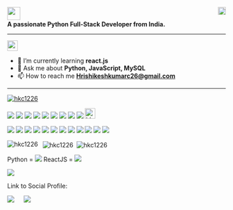 <p align="left">
  <img align="left" src="https://img.shields.io/badge/Hi%20%F0%9F%91%8B%2C%20I'm%20Hrishikesh%20Kumar-blue?style=flat-square" width="auto" height="30"/>
  <img align="right" src="https://komarev.com/ghpvc/?username=hkc1226&label=Profile%20views&color=0e75b6&style=flat-square" alt="hkc1226" width="auto" height="18"/>
</p><br>
<p align="left"><b>A passionate Python Full-Stack Developer from India.</b></p><hr>

<p><img src="https://img.shields.io/badge/ABOUT%20ME:-red?style=flat" width="auto" height="24"></p>

- 🌱 I’m currently learning **react.js**
- 💬 Ask me about **Python, JavaScript, MySQL**
- 📫 How to reach me **Hrishikeshkumarc26@gmail.com**
<hr>

<p align="left"> </p>
<p align="left"> <a href="https://github.com/ryo-ma/github-profile-trophy"><img src="https://github-profile-trophy.vercel.app/?username=hkc1226" alt="hkc1226" /></a>
</p>

<p>
  <img src="https://img.shields.io/badge/CONNECT%20WITH%20ME%20ON%3A-darkgreen?style=flat" />
  <a href="https://www.leetcode.com/hkc1226/" ><img src="https://img.shields.io/badge/-LeetCode-FFA116?style=fflat-square&logo=LeetCode&logoColor=white&color=black" /></a>
  <a href="https://www.leetcode.com/hkc1226/" ><img src="https://img.shields.io/badge/-HackerRank-FFA116?style=fflat-square&logo=Hackerrank&logoColor=white&color=black" /></a>
  <a href="https://www.leetcode.com/hkc1226/" ><img src="https://img.shields.io/badge/-GeeksForGeeks-FFA116?style=fflat-square&logo=geeksforgeeks&logoColor=white&color=black" /></a>
  <a href="https://www.leetcode.com/hkc1226/" ><img src="https://img.shields.io/badge/-CodePen-FFA116?style=fflat-square&logo=codepen&logoColor=white&color=black" /></a>
  <a href="https://www.leetcode.com/hkc1226/" ><img src="https://img.shields.io/badge/-LinkedIn-FFA116?style=fflat-square&logo=linkedin&logoColor=white&color=black" /></a>
  <a href="https://www.leetcode.com/hkc1226/" ><img src="https://img.shields.io/badge/-Indeed-FFA116?style=fflat-square&logo=indeed&logoColor=white&color=black" /></a>
  <a href="https://www.leetcode.com/hkc1226/" ><img src="https://img.shields.io/badge/-Twitter-FFA116?style=fflat-square&logo=twitter&logoColor=white&color=black" /></a>
  <a href="https://www.leetcode.com/hkc1226/" ><img src="https://img.shields.io/badge/-Instagram-FFA116?style=fflat-square&logo=instagram&logoColor=white&color=black" /></a>
  <a href="https://twitter.com/hkc1226" target="blank">
    <img src="https://img.shields.io/twitter/follow/hkc1226?logo=twitter&style=for-the-badge" alt="hkc1226" width="auto" height="24"/>
  </a>
</p>



<p>
  <img src="https://img.shields.io/badge/TECH%20STACKS%3A-darkgreen?style=flat" />
  <img src="https://img.shields.io/badge/-HTML-FFA116?style=fflat-square&logo=html5&logoColor=white&color=black" />
  <img src="https://img.shields.io/badge/-CSS-FFA116?style=fflat-square&logo=css3&logoColor=white&color=black" />
  <img src="https://img.shields.io/badge/-Sass-FFA116?style=fflat-square&logo=sass&logoColor=white&color=black" />
  <img src="https://img.shields.io/badge/-Bootstrap-FFA116?style=fflat-square&logo=bootstrap&logoColor=white&color=black" />
  <img src="https://img.shields.io/badge/-JavaScript-FFA116?style=fflat-square&logo=javascript&logoColor=white&color=black" />
  <img src="https://img.shields.io/badge/-C-FFA116?style=fflat-square&logo=c&logoColor=white&color=black" />
  <img src="https://img.shields.io/badge/-C++-FFA116?style=fflat-square&logo=c%2B%2B&logoColor=white&color=black" />
  <img src="https://img.shields.io/badge/-Python-FFA116?style=fflat-square&logo=python&logoColor=white&color=black" />
  <img src="https://img.shields.io/badge/-Django-FFA116?style=fflat-square&logo=django&logoColor=white&color=black" />
  <img src="https://img.shields.io/badge/-MySQL-FFA116?style=fflat-square&logo=mysql&logoColor=white&color=black" />
  <img src="https://img.shields.io/badge/-PostgreSQL-FFA116?style=fflat-square&logo=postgresql&logoColor=white&color=black" />
</p>

<div>
  <img align="left" src="https://github-readme-stats.vercel.app/api/top-langs?username=hkc1226&show_icons=true&locale=en&layout=compact" alt="hkc1226" />&nbsp;
  <img align="center" src="https://github-readme-stats.vercel.app/api?username=hkc1226&show_icons=true&locale=en" alt="hkc1226" />&nbsp;
  <img align="center" src="https://github-readme-streak-stats.herokuapp.com/?user=hkc1226&" alt="hkc1226" />
</div>


Python = <img src="https://img.shields.io/badge/Python-black?color=blue&style=flat-square.svg" />
ReactJS = <img src="https://img.shields.io/badge/-ReactJs-61DAFB?logo=react&logoColor=white&labelColor=blue">
<p><a><img src="https://img.shields.io/badge/-Twitter-61DAFB?logo=twitter&logoColor=white&labelColor=darkblue&color=blue"></a></p>
<p><p>Link to Social Profile:</p>
<a href="https://www.leetcode.com/hkc1226/" target="_blank"><img src="https://img.shields.io/badge/-LeetCode-61DAFB?logo=leetcode&logoColor=white&labelColor=orange&color=yellow"></a>
&emsp;
<a href="https://www.hackerrank.com/hrishikeshkumar3" target="_blank"><img src="https://img.shields.io/badge/-HackerRank-61DAFB?logo=HackerRank&logoColor=white&labelColor=black&color=#1BA94C"></a>
</p>
<!--
<p><a><img src="https://img.shields.io/badge/X-000000?style=for-the-badge&logo=x&logoColor=white" />X</a></p>
<p><a><img src="https://img.shields.io/badge/Twitter-1DA1F2?style=for-the-badge&logo=twitter&logoColor=white" />Twitter</a></p>
<p><a><img src="https://img.shields.io/badge/LinkedIn-0077B5?style=for-the-badge&logo=linkedin&logoColor=white&Color=white" />LinkedIn</a></p>
<p><a><img src="https://img.shields.io/badge/-LeetCode-FFA116?style=for-the-badge&logo=LeetCode&logoColor=white&color=black" />LeetCode</a></p>
<p><a><img src="https://img.shields.io/badge/Instagram-E4405F?style=for-the-badge&logo=instagram&logoColor=white" />Instagram</a></p>
<p><a><img src="https://img.shields.io/badge/linktree-39E09B?style=for-the-badge&logo=linktree&logoColor=white" />LinkTree</a></p>
<p><a><img src="https://img.shields.io/badge/-Hackerrank-2EC866?style=for-the-badge&logo=HackerRank&logoColor=white" />Hackerrank</a></p>
<p><a><img src="https://img.shields.io/badge/HackerEarth-%232C3454.svg?&style=for-the-badge&logo=HackerEarth&logoColor=Blue" />HackerEarth</a></p>
<p><a><img src="https://img.shields.io/badge/GitHub-100000?style=for-the-badge&logo=github&logoColor=white" />GitHub</a></p>
<p><a><img src="https://img.shields.io/badge/Codepen-000000?style=for-the-badge&logo=codepen&logoColor=white" />Codepen</a></p>
<p><a><img src="https://img.shields.io/badge/Codeforces-445f9d?style=for-the-badge&logo=Codeforces&logoColor=white" />Codeforces</a></p>
<p><a><img src="https://img.shields.io/badge/Codechef-%23B92B27.svg?&style=for-the-badge&logo=Codechef&logoColor=white" />Codechef</a></p>
<p><a><img src="https://img.shields.io/badge/Python-FFD43B?style=for-the-badge&logo=python&logoColor=blue" />Python</a></p>
<p><a><img src="https://img.shields.io/badge/JavaScript-323330?style=for-the-badge&logo=javascript&logoColor=F7DF1E" />JavaScript-323330</a></p>
<p><a><img src="https://img.shields.io/badge/HTML5-E34F26?style=for-the-badge&logo=html5&logoColor=white" />HTML5</a></p>
<p><a><img src="https://img.shields.io/badge/CSS3-1572B6?style=for-the-badge&logo=css3&logoColor=white" />CSS3</a></p>
<p><a><img src="https://img.shields.io/badge/C%2B%2B-00599C?style=for-the-badge&logo=c%2B%2B&logoColor=white" />C++</a></p>
<p><a><img src="https://img.shields.io/badge/C-00599C?style=for-the-badge&logo=c&logoColor=white" />C</a></p>
<p><a><img src="https://img.shields.io/badge/VSCode-0078D4?style=for-the-badge&logo=visual%20studio%20code&logoColor=white" />VS Code</a></p>
<p><a><img src="https://img.shields.io/badge/PyCharm-000000.svg?&style=for-the-badge&logo=PyCharm&logoColor=white" />PyCharm</a></p>
<p><a><img src="https://img.shields.io/badge/Notepad++-90E59A.svg?style=for-the-badge&logo=notepad%2B%2B&logoColor=black" />Notepad++</a></p>
<p><a><img src="https://img.shields.io/badge/-CodeChef-5B4638?style=for-the-badge&logo=CodeChef&logoColor=white" />CodeChef</a></p>
<p><a><img src="https://img.shields.io/badge/Sass-CC6699?style=for-the-badge&logo=sass&logoColor=white" />Sass</a></p>
<p><a><img src="https://img.shields.io/badge/Redux-593D88?style=for-the-badge&logo=redux&logoColor=white" />Redux</a></p>
<p><a><img src="https://img.shields.io/badge/React-20232A?style=for-the-badge&logo=react&logoColor=61DAFB" />React.js</a></p>
<p><a><img src="https://img.shields.io/badge/Django-092E20?style=for-the-badge&logo=django&logoColor=green" />Django</a></p>
<p><a><img src="https://img.shields.io/badge/Bootstrap-563D7C?style=for-the-badge&logo=bootstrap&logoColor=white" />Bootstrap</a></p>
<p><a><img src="https://img.shields.io/badge/PostgreSQL-316192?style=for-the-badge&logo=postgresql&logoColor=white" />PostgreSQL</a></p>
<p><a><img src="https://img.shields.io/badge/MySQL-005C84?style=for-the-badge&logo=mysql&logoColor=white" />MySQL</a>MySQL</p>
<p><a><img src="https://img.shields.io/badge/MongoDB-4EA94B?style=for-the-badge&logo=mongodb&logoColor=white" />MongoDB</a></p>
<p><a><img src="https://img.shields.io/badge/GeeksforGeeks-298D46?style=for-the-badge&logo=geeksforgeeks&logoColor=white" />GeeksforGeeks</a></p>
-->
